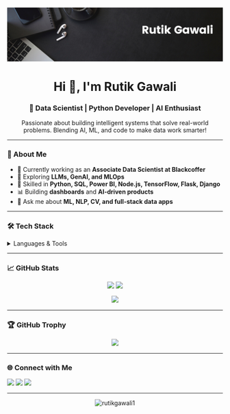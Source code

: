 ![logo](https://github.com/RutikGawali1/RutikGawali1/blob/main/Black%20Minimal%20Motivation%20Quote%20LinkedIn%20Banner.png)

<h1 align="center">Hi 👋, I'm Rutik Gawali</h1>
<h3 align="center">🚀 Data Scientist | Python Developer | AI Enthusiast</h3>
<p align="center">Passionate about building intelligent systems that solve real-world problems. Blending AI, ML, and code to make data work smarter!</p>

---

### 🧠 About Me

- 🔭 Currently working as an **Associate Data Scientist at Blackcoffer**
- 🌱 Exploring **LLMs, GenAI, and MLOps**
- 💼 Skilled in **Python, SQL, Power BI, Node.js, TensorFlow, Flask, Django**
- 📊 Building **dashboards** and **AI-driven products**
- 💬 Ask me about **ML, NLP, CV, and full-stack data apps**

---

### 🛠️ Tech Stack

<details>
<summary>Languages & Tools</summary>
<p>

[... (same icons section as before) ...]

</p>
</details>

---

### 📈 GitHub Stats

<p align="center">
  <img src="https://github-readme-stats.vercel.app/api?username=RutikGawali1&show_icons=true&theme=dracula" height="150" />
  <img src="https://streak-stats.demolab.com?user=RutikGawali1&theme=dracula" height="150" />
</p>

<p align="center">
  <img src="https://github-readme-stats.vercel.app/api/top-langs?username=RutikGawali1&layout=compact&theme=dracula" height="150" />
</p>

---

### 🏆 GitHub Trophy

<p align="center">
  <img src="https://github-profile-trophy.vercel.app/?username=RutikGawali1&theme=dracula&no-bg=true" />
</p>

---

### 🌐 Connect with Me

<p align="left">
<a href="https://twitter.com/rutikgawali" target="_blank"><img src="https://raw.githubusercontent.com/rahuldkjain/github-profile-readme-generator/master/src/images/icons/Social/twitter.svg" height="30" /></a>
<a href="https://linkedin.com/in/rutikgawali" target="_blank"><img src="https://raw.githubusercontent.com/rahuldkjain/github-profile-readme-generator/master/src/images/icons/Social/linked-in-alt.svg" height="30" /></a>
<a href="https://www.hackerrank.com/rutikgawali101" target="_blank"><img src="https://raw.githubusercontent.com/rahuldkjain/github-profile-readme-generator/master/src/images/icons/Social/hackerrank.svg" height="30" /></a>
</p>

---

<p align="center"> <img src="https://komarev.com/ghpvc/?username=rutikgawali1&label=Profile%20views&color=0e75b6&style=flat" alt="rutikgawali1" /> </p>
